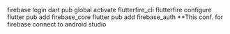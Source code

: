firebase login
dart pub global activate flutterfire_cli
flutterfire configure
flutter pub add firebase_core
flutter pub add firebase_auth
**This conf. for firebase connect to android studio
